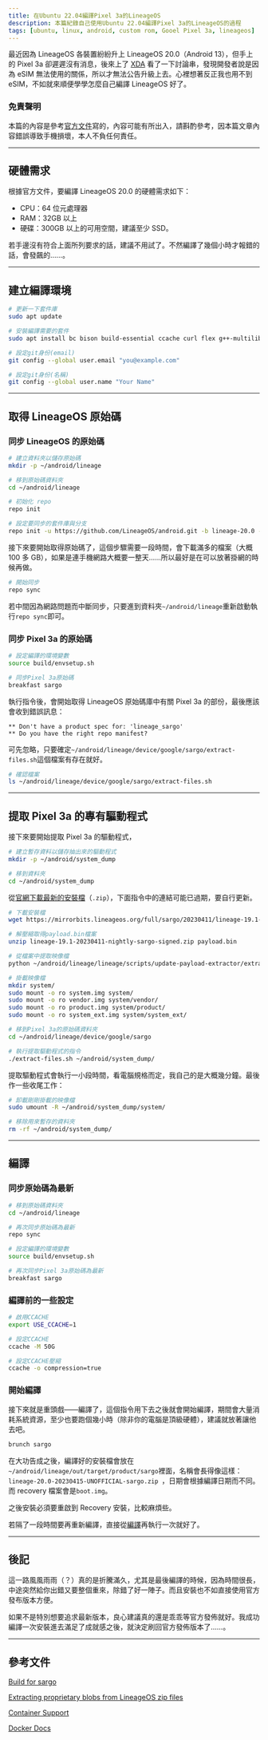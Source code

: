 ```yaml
---
title: 在Ubuntu 22.04編譯Pixel 3a的LineageOS
description: 本篇紀錄自己使用Ubuntu 22.04編譯Pixel 3a的LineageOS的過程
tags: [ubuntu, linux, android, custom rom, Gooel Pixel 3a, lineageos]
---
```


最近因為 LineageOS 各裝置紛紛升上 LineageOS 20.0（Android 13），但手上的 Pixel 3a 卻遲遲沒有消息，後來上了 [XDA](https://forum.xda-developers.com/t/official-lineageos-19-1-for-the-google-pixel-3a.4436933/post-88303289) 看了一下討論串，發現開發者說是因為 eSIM 無法使用的關係，所以才無法公告升級上去。心裡想著反正我也用不到 eSIM，不如就來順便學學怎麼自己編譯 LineageOS 好了。

### 免責聲明

<a v-html="article.title"></a>

本篇的內容是參考[官方文件](https://wiki.lineageos.org/devices/sargo/build)寫的，內容可能有所出入，請斟酌參考，因本篇文章內容錯誤導致手機損壞，本人不負任何責任。

---

## 硬體需求

根據官方文件，要編譯 LineageOS 20.0 的硬體需求如下：

- CPU：64 位元處理器
- RAM：32GB 以上
- 硬碟：300GB 以上的可用空間，建議至少 SSD。

若手邊沒有符合上面所列要求的話，建議不用試了。不然編譯了幾個小時才報錯的話，會發飆的……。

---

## 建立編譯環境

```bash
# 更新一下套件庫
sudo apt update

# 安裝編譯需要的套件
sudo apt install bc bison build-essential ccache curl flex g++-multilib gcc-multilib git git-lfs gnupg gperf imagemagick lib32ncurses5-dev lib32readline-dev lib32z1-dev libelf-dev liblz4-tool libncurses5 libncurses5-dev libsdl1.2-dev libssl-dev libxml2 libxml2-utils lzop pngcrush rsync schedtool squashfs-tools xsltproc zip zlib1g-dev openjdk-11-jdk python3 repo python-is-python3 wget python3-protobuf -y

# 設定git身份(email)
git config --global user.email "you@example.com"

# 設定git身份(名稱)
git config --global user.name "Your Name"
```

---

## 取得 LineageOS 原始碼

### 同步 LineageOS 的原始碼

```bash
# 建立資料夾以儲存原始碼
mkdir -p ~/android/lineage

# 移到原始碼資料夾
cd ~/android/lineage

# 初始化 repo
repo init

# 設定要同步的套件庫與分支
repo init -u https://github.com/LineageOS/android.git -b lineage-20.0 --git-lfs
```

接下來要開始取得原始碼了，這個步驟需要一段時間，會下載滿多的檔案（大概 100 多 GB），如果是連手機網路大概要一整天……所以最好是在可以放著掛網的時候再做。

```bash
# 開始同步
repo sync
```

若中間因為網路問題而中斷同步，只要進到資料夾`~/android/lineage`重新啟動執行`repo sync`即可。

### 同步 Pixel 3a 的原始碼

```bash
# 設定編譯的環境變數
source build/envsetup.sh

# 同步Pixel 3a原始碼
breakfast sargo
```

執行指令後，會開始取得 LineageOS 原始碼庫中有關 Pixel 3a 的部份，最後應該會收到錯誤訊息：

```
** Don't have a product spec for: 'lineage_sargo'
** Do you have the right repo manifest?
```

可先忽略，只要確定`~/android/lineage/device/google/sargo/extract-files.sh`這個檔案有存在就好。

```bash
# 確認檔案
ls ~/android/lineage/device/google/sargo/extract-files.sh
```

---

## 提取 Pixel 3a 的專有驅動程式

接下來要開始提取 Pixel 3a 的驅動程式，

```bash
# 建立暫存資料以儲存抽出來的驅動程式
mkdir -p ~/android/system_dump

# 移到資料夾
cd ~/android/system_dump
```

從[官網下載最新的安裝檔](https://download.lineageos.org/devices/sargo/builds)（`.zip`），下面指令中的連結可能已過期，要自行更新。

```bash
# 下載安裝檔
wget https://mirrorbits.lineageos.org/full/sargo/20230411/lineage-19.1-20230411-nightly-sargo-signed.zip

# 解壓縮取得payload.bin檔案
unzip lineage-19.1-20230411-nightly-sargo-signed.zip payload.bin

# 從檔案中提取映像檔
python ~/android/lineage/lineage/scripts/update-payload-extractor/extract.py payload.bin --output_dir ./

# 掛載映像檔
mkdir system/
sudo mount -o ro system.img system/
sudo mount -o ro vendor.img system/vendor/
sudo mount -o ro product.img system/product/
sudo mount -o ro system_ext.img system/system_ext/

# 移到Pixel 3a的原始碼資料夾
cd ~/android/lineage/device/google/sargo

# 執行提取驅動程式的指令
./extract-files.sh ~/android/system_dump/
```

提取驅動程式會執行一小段時間，看電腦規格而定，我自己的是大概幾分鐘。最後作一些收尾工作：

```bash
# 卸載剛剛掛載的映像檔
sudo umount -R ~/android/system_dump/system/

# 移除用來暫存的資料夾
rm -rf ~/android/system_dump/
```

---

## 編譯

### 同步原始碼為最新

```bash
# 移到原始碼資料夾
cd ~/android/lineage

# 再次同步原始碼為最新
repo sync

# 設定編譯的環境變數
source build/envsetup.sh

# 再次同步Pixel 3a原始碼為最新
breakfast sargo
```

### 編譯前的一些設定

```bash
# 啟用CCACHE
export USE_CCACHE=1

# 設定CCACHE
ccache -M 50G

# 設定CCACHE壓縮
ccache -o compression=true
```

### 開始編譯

接下來就是重頭戲——編譯了，這個指令用下去之後就會開始編譯，期間會大量消耗系統資源，至少也要跑個幾小時（除非你的電腦是頂級硬體），建議就放著讓他去吧。

```bash
brunch sargo
```

在大功告成之後，編譯好的安裝檔會放在`~/android/lineage/out/target/product/sargo`裡面，名稱會長得像這樣：`lineage-20.0-20230415-UNOFFICIAL-sargo.zip `，日期會根據編譯日期而不同。而 recovery 檔案會是`boot.img`。

之後安裝必須要重啟到 Recovery 安裝，比較麻煩些。

若隔了一段時間要再重新編譯，直接從[編譯](ubuntu_lineageos_sargo#編譯)再執行一次就好了。

---

## 後記

這一路風風雨雨（？）真的是折騰滿久，尤其是最後編譯的時候，因為時間很長，中途突然給你出錯又要整個重來，除錯了好一陣子。而且安裝也不如直接使用官方發布版本方便。

如果不是特別想要追求最新版本，良心建議真的還是乖乖等官方發佈就好。我成功編譯一次安裝進去滿足了成就感之後，就決定刷回官方發佈版本了……。

---

## 參考文件

[Build for sargo](https://wiki.lineageos.org/devices/sargo/build)

[Extracting proprietary blobs from LineageOS zip files](https://wiki.lineageos.org/extracting_blobs_from_zips#extracting-proprietary-blobs-from-payload-based-otas)

[Container Support](https://docs.fedoraproject.org/en-US/iot/container-support/)

[Docker Docs](https://docs.docker.com/)
